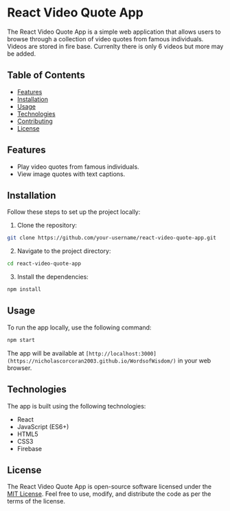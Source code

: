 
# React Video Quote App

The React Video Quote App is a simple web application that allows users to browse through a collection of video quotes from famous individuals. Videos are stored in fire base. Currenlty there is only 6 videos but more may be added.

## Table of Contents

- [Features](#features)
- [Installation](#installation)
- [Usage](#usage)
- [Technologies](#technologies)
- [Contributing](#contributing)
- [License](#license)

## Features
- Play video quotes from famous individuals.
- View image quotes with text captions.

## Installation

Follow these steps to set up the project locally:

1. Clone the repository:

```bash
git clone https://github.com/your-username/react-video-quote-app.git
```

2. Navigate to the project directory:

```bash
cd react-video-quote-app
```

3. Install the dependencies:

```bash
npm install
```

## Usage

To run the app locally, use the following command:

```bash
npm start
```

The app will be available at `[http://localhost:3000](https://nicholascorcoran2003.github.io/WordsofWisdom/)` in your web browser.

## Technologies

The app is built using the following technologies:

- React
- JavaScript (ES6+)
- HTML5
- CSS3
- Firebase

## License

The React Video Quote App is open-source software licensed under the [MIT License](LICENSE). Feel free to use, modify, and distribute the code as per the terms of the license.
